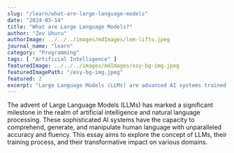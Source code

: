 ```yaml
---
slug: "/learn/what-are-large-language-models"
date: "2024-03-14"
title: "What are Large Language Models?"
author: "Zev Uhuru"
authorImage: ../../../images/mdImages/lem-lifts.jpeg
journal_name: "learn"
category: "Programming"
tags: [ "Artificial Intelligence" ]
featuredImage: ../../../images/mdImages/esy-bg-img.jpeg
featuredImagePath: "/esy-bg-img.jpeg"
featured: 2
excerpt: "Large Language Models (LLMs) are advanced AI systems trained on massive amounts of text data, enabling them to understand."
---
```


The advent of Large Language Models (LLMs) has marked a significant milestone in the realm of artificial intelligence and natural language processing. These sophisticated AI systems have the capacity to comprehend, generate, and manipulate human language with unparalleled accuracy and fluency. This essay aims to explore the concept of LLMs, their training process, and their transformative impact on various domains.